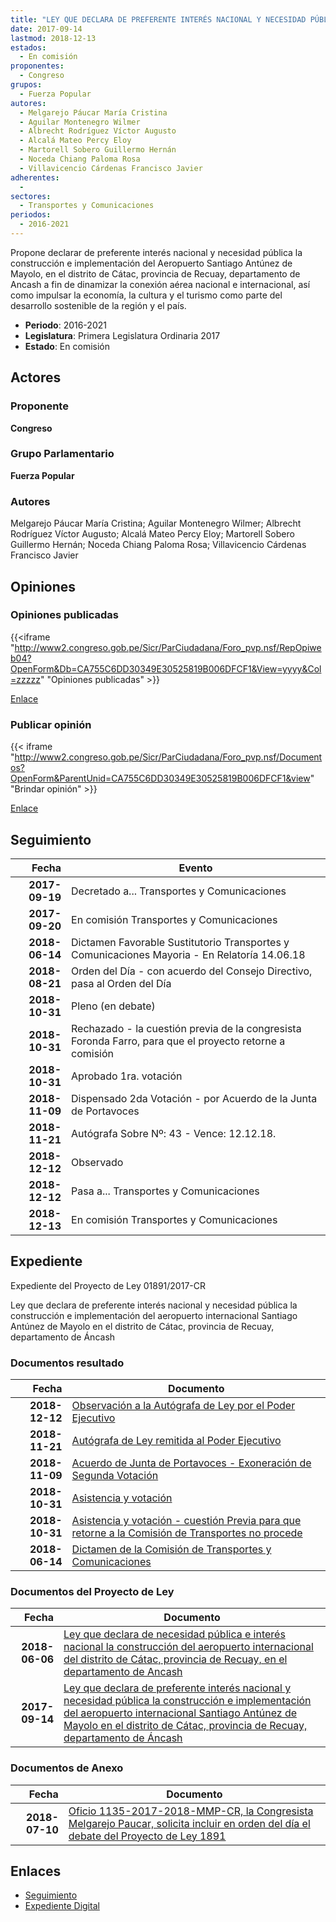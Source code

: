```yaml
---
title: "LEY QUE DECLARA DE PREFERENTE INTERÉS NACIONAL Y NECESIDAD PÚBLICA LA CONSTRUCCIÓN E IMPLEMENTACIÓN DEL AEROPUERTO INTERNACIONAL SANTIAGO ANTÚNEZ DE MAYOLO EN EL DISTRITO DE CÁTAC, PROVINCIA DE RECUAY, DEPARTAMENTO DE ANCASH."
date: 2017-09-14
lastmod: 2018-12-13
estados: 
  - En comisión
proponentes: 
  - Congreso
grupos: 
  - Fuerza Popular
autores: 
  - Melgarejo Páucar María Cristina
  - Aguilar Montenegro Wilmer
  - Albrecht Rodríguez Víctor Augusto
  - Alcalá Mateo Percy Eloy
  - Martorell Sobero Guillermo Hernán
  - Noceda Chiang Paloma Rosa
  - Villavicencio Cárdenas Francisco Javier
adherentes: 
  - 
sectores: 
  - Transportes y Comunicaciones
periodos: 
  - 2016-2021
---
```


Propone declarar de preferente interés nacional y necesidad pública la construcción e implementación del Aeropuerto Santiago Antúnez de Mayolo, en el distrito de Cátac, provincia de Recuay, departamento de Ancash a fin de dinamizar la conexión aérea nacional e internacional, así como impulsar la economía, la cultura y el turismo como parte del desarrollo sostenible de la región y el país.

- **Periodo**: 2016-2021
- **Legislatura**: Primera Legislatura Ordinaria 2017
- **Estado**: En comisión

## Actores

### Proponente

**Congreso**

### Grupo Parlamentario

**Fuerza Popular**

### Autores

Melgarejo Páucar María Cristina; Aguilar Montenegro Wilmer; Albrecht Rodríguez Víctor Augusto; Alcalá Mateo Percy Eloy; Martorell Sobero Guillermo Hernán; Noceda Chiang Paloma Rosa; Villavicencio Cárdenas Francisco Javier


## Opiniones

### Opiniones publicadas

{{<iframe "http://www2.congreso.gob.pe/Sicr/ParCiudadana/Foro_pvp.nsf/RepOpiweb04?OpenForm&Db=CA755C6DD30349E30525819B006DFCF1&View=yyyy&Col=zzzzz" "Opiniones publicadas" >}}

[Enlace](http://www2.congreso.gob.pe/Sicr/ParCiudadana/Foro_pvp.nsf/RepOpiweb04?OpenForm&Db=CA755C6DD30349E30525819B006DFCF1&View=yyyy&Col=zzzzz)
### Publicar opinión

{{< iframe "http://www2.congreso.gob.pe/Sicr/ParCiudadana/Foro_pvp.nsf/Documentos?OpenForm&ParentUnid=CA755C6DD30349E30525819B006DFCF1&view" "Brindar opinión" >}}

[Enlace](http://www2.congreso.gob.pe/Sicr/ParCiudadana/Foro_pvp.nsf/Documentos?OpenForm&ParentUnid=CA755C6DD30349E30525819B006DFCF1&view)

## Seguimiento

| Fecha | Evento |
|------:|--------|
| **2017-09-19** | Decretado a... Transportes y Comunicaciones|
| **2017-09-20** | En comisión Transportes y Comunicaciones|
| **2018-06-14** | Dictamen Favorable Sustitutorio Transportes y Comunicaciones Mayoria - En Relatoría 14.06.18|
| **2018-08-21** | Orden del Día - con acuerdo del Consejo Directivo, pasa al Orden del Día|
| **2018-10-31** | Pleno (en debate)|
| **2018-10-31** | Rechazado - la cuestión previa de la congresista Foronda Farro, para que el proyecto retorne a comisión|
| **2018-10-31** | Aprobado 1ra. votación|
| **2018-11-09** | Dispensado 2da Votación - por Acuerdo de la Junta de Portavoces|
| **2018-11-21** | Autógrafa Sobre Nº: 43 - Vence: 12.12.18.|
| **2018-12-12** | Observado|
| **2018-12-12** | Pasa a... Transportes y Comunicaciones|
| **2018-12-13** | En comisión Transportes y Comunicaciones|


## Expediente

Expediente del Proyecto de Ley 01891/2017-CR

Ley que declara de preferente interés nacional y necesidad pública la construcción e implementación del aeropuerto internacional Santiago Antúnez de Mayolo en el distrito de Cátac, provincia de Recuay, departamento de Áncash


### Documentos resultado

| Fecha | Documento |
|------:|--------|
| **2018-12-12** | [Observación a la Autógrafa de Ley por el Poder Ejecutivo](http://www.leyes.congreso.gob.pe/Documentos/2016_2021/Observacion_a_la_Autografa/OBAU0189120181212.pdf) |
| **2018-11-21** | [Autógrafa de Ley remitida al Poder Ejecutivo](http://www.leyes.congreso.gob.pe/Documentos/2016_2021/Autografas/Ley_y_de_Resolucion_Legislativa/AU0189120181121.pdf) |
| **2018-11-09** | [Acuerdo de Junta de Portavoces - Exoneración de Segunda Votación](http://www.leyes.congreso.gob.pe/Documentos/2016_2021/Acuerdos/Junta_Portavoces/AJPESV0189120181109.pdf) |
| **2018-10-31** | [Asistencia y votación](http://www.leyes.congreso.gob.pe/Documentos/2016_2021/Asistencia_y_Votacion/Proyectos_de_Ley/AV0189120181031.pdf) |
| **2018-10-31** | [Asistencia y votación - cuestión Previa para que retorne a la Comisión de Transportes no procede](http://www.leyes.congreso.gob.pe/Documentos/2016_2021/Asistencia_y_Votacion/Proyectos_de_Ley/AVCP0189120181031.pdf) |
| **2018-06-14** | [Dictamen de la Comisión de Transportes y Comunicaciones](http://www.leyes.congreso.gob.pe/Documentos/2016_2021/Seguimiento_de_Proyectos_de_Ley/00940PL20170614.pdf) |

### Documentos del Proyecto de Ley

| Fecha | Documento |
|------:|--------|
| **2018-06-06** | [Ley que declara de necesidad pública e interés nacional la construcción del aeropuerto internacional del distrito de Cátac, provincia de Recuay, en el departamento de Ancash](http://www.leyes.congreso.gob.pe/Documentos/2016_2021/Proyectos_de_Ley_y_de_Resoluciones_Legislativas/PL0296820180606.pdf) |
| **2017-09-14** | [Ley que declara de preferente interés nacional y necesidad pública la construcción e implementación del aeropuerto internacional Santiago Antúnez de Mayolo en el distrito de Cátac, provincia de Recuay, departamento de Áncash](http://www.leyes.congreso.gob.pe/Documentos/2016_2021/Proyectos_de_Ley_y_de_Resoluciones_Legislativas/PL0189120170914.pdf) |

### Documentos de Anexo

| Fecha | Documento |
|------:|--------|
| **2018-07-10** | [Oficio 1135-2017-2018-MMP-CR, la Congresista Melgarejo Paucar, solicita incluir en orden del día el debate del Proyecto de Ley 1891](http://www.leyes.congreso.gob.pe/Documentos/2016_2021/Oficios/Congresistas/OFICIO-1135-2017-2018-MMP-CR.PDF) |

## Enlaces 

- [Seguimiento](http://www2.congreso.gob.pehttp://www2.congreso.gob.pe/Sicr/TraDocEstProc/CLProLey2016.nsf/f7fff46988ca05b1052578e100829cc7/1f2c849ba5be1da60525819b007c6497?OpenDocument)
- [Expediente Digital](http://www2.congreso.gob.pehttp://www2.congreso.gob.pe/Sicr/TraDocEstProc/CLProLey2016.nsf/f7fff46988ca05b1052578e100829cc7/1f2c849ba5be1da60525819b007c6497?OpenDocument&Click=05257FB7005EB655.eb71d0cf91d8294e05256cdf006b5706/$Body/0.1C6C)
